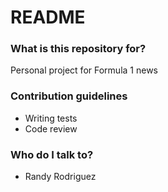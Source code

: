 # README #

### What is this repository for? ###
Personal project for Formula 1 news

### Contribution guidelines ###

* Writing tests
* Code review

### Who do I talk to? ###

* Randy Rodriguez